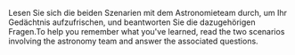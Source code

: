 <span data-ttu-id="0efe6-101">Lesen Sie sich die beiden Szenarien mit dem Astronomieteam durch, um Ihr Gedächtnis aufzufrischen, und beantworten Sie die dazugehörigen Fragen.</span><span class="sxs-lookup"><span data-stu-id="0efe6-101">To help you remember what you've learned, read the two scenarios involving the astronomy team and answer the associated questions.</span></span>